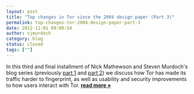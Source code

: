 ```yaml
---
layout: post
title: "Top changes in Tor since the 2004 design paper (Part 3)"
permalink: top-changes-tor-2004-design-paper-part-3
date: 2012-11-01 09:09:54
author: sjmurdoch
category: blog
status: closed
tags: [""]
---
```


In this third and final installment of Nick Mathewson and Steven Murdoch's blog series (previously [part 1](https://blog.torproject.org/blog/top-changes-tor-2004-design-paper-part-1) and [part 2](https://blog.torproject.org/blog/top-changes-tor-2004-design-paper-part-2)) we discuss how Tor has made its traffic harder to fingerprint, as well as usability and security improvements to how users interact with Tor. [**read more »**](https://blog.torproject.org/blog/top-changes-tor-2004-design-paper-part-3)
